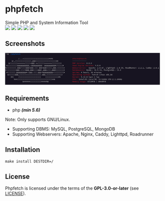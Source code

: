 # phpfetch

Simple PHP and System Information Tool<br> 
<img src="https://img.shields.io/badge/Maintained%3F-Yes-green?style=flat-square">
<img src="https://img.shields.io/github/license/efectn/phpfetch?style=flat-square">
<img src="https://img.shields.io/github/issues/efectn/phpfetch?color=violet&style=flat-square">
<img src="https://img.shields.io/github/stars/efectn/phpfetch?style=flat-square">
<img src="https://img.shields.io/github/forks/efectn/phpfetch?color=teal&style=flat-square">

## Screenshots

<img src="screenshot.png">

## Requirements

 - php ***(min 5.6)***
 
 Note: Only supports GNU/Linux.
 
 - Supporting DBMS: MySQL, PostgreSQL, MongoDB
 - Supporting Webservers: Apache, Nginx, Caddy, Lighttpd, Roadrunner

## Installation

    make install DESTDIR=/

## License

Phpfetch is licensed under the terms of the **GPL-3.0-or-later** (see [LICENSE](LICENSE)).
